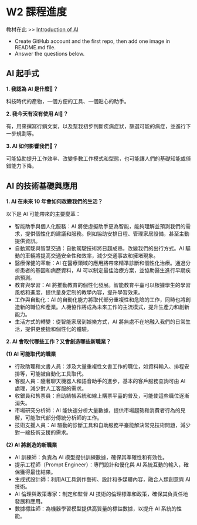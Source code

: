 # W2 課程進度

教材在此 >> [Introduction of AI](https://marmalade-freesia-605.notion.site/Week-2-Introduction-of-AI-1a07643aed3c80b08618f49aafdcf177)

* Create GitHub account and the first repo, then add one image in README.md file.
* Answer the questions below.

AI 起手式
---

**1. 我認為 AI 是什麼🤔？**

科技時代的產物，一個方便的工具、一個貼心的助手。

**2. 我今天有沒有使用 AI🤔？**

有，用來撰寫行銷文案，以及幫我初步判斷疾病症狀，篩選可能的病症，並進行下一步規劃等。

**3. AI 如何影響我們🤔？**

可能協助提升工作效率、改變多數工作模式和型態，也可能讓人們的基礎知能或偵錯能力下降。

AI 的技術基礎與應用
---

**1. AI 在未來 10 年會如何改變我們的生活？**

以下是 AI 可能帶來的主要變革：

* 智能助手與個人化服務：AI 將使虛擬助手更為智能，能夠理解並預測我們的需求，提供個性化的建議和服務。例如協助安排日程、管理家居設備，甚至主動提供資訊。
* 自動駕駛與智慧交通：自動駕駛技術將日趨成熟，改變我們的出行方式。AI 驅動的車輛將提高交通安全性和效率，減少交通事故和擁堵現象。
* 醫療保健的革新：AI 在醫療領域的應用將帶來精準診斷和個性化治療。通過分析患者的基因和病歷資料，AI 可以制定最佳治療方案，並協助醫生進行早期疾病預測。
* 教育與學習：AI 將推動教育的個性化發展。智能教育平臺可以根據學生的學習風格和進度，提供量身定制的教學內容，提升學習效果。
* 工作與自動化：AI 的自動化能力將取代部分重複性和危險的工作，同時也將創造新的職位和產業。人機協作將成為未來工作的主流模式，提升生產力和創新能力。
* 生活方式的轉變：從智能家居到娛樂方式，AI 將無處不在地融入我們的日常生活，提供更便捷和個性化的體驗。

**2. AI 會取代哪些工作？又會創造哪些新職業？**

**(1) AI 可能取代的職業**

* 行政助理和文書人員：涉及大量重複性文書工作的職位，如資料輸入、排程安排等，可能被自動化工具取代。
* 客服人員：隨著聊天機器人和語音助手的進步，基本的客戶服務查詢可由 AI 處理，減少對人工客服的需求。
* 收銀員和售票員：自助結帳系統和線上購票平臺的普及，可能使這些職位逐漸消失。
* 市場研究分析師：AI 能快速分析大量數據，提供市場趨勢和消費者行為的見解，可能取代部分傳統分析師的工作。
* 技術支援人員：AI 驅動的診斷工具和自助服務平臺能解決常見技術問題，減少對一線技術支援的需求。

**(2) AI 將創造的新職業**

* AI 訓練師：負責為 AI 模型提供訓練數據，確保其準確性和有效性。
* 提示工程師（Prompt Engineer）：專門設計和優化與 AI 系統互動的輸入，確保獲得最佳結果。
* 生成式設計師：利用AI工具創作藝術、設計和多媒體內容，融合人類創意與 AI 技術。
* AI 倫理與政策專家：制定和監督 AI 技術的倫理標準和政策，確保其負責任地發展和應用。
* 數據標註師：為機器學習模型提供高質量的標註數據，以提升 AI 系統的性能。


